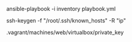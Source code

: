 ansible-playbook -i inventory playbook.yml

ssh-keygen -f "/root/.ssh/known_hosts" -R "ip"

.vagrant/machines/web/virtualbox/private_key